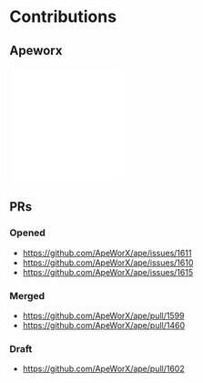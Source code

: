 # Contributions

## Apeworx
<!-- ![](media/logo.gif) -->
<img src="media/logo.gif" alt="drawing" width="200"/>

## PRs

### Opened
- https://github.com/ApeWorX/ape/issues/1611
- https://github.com/ApeWorX/ape/issues/1610
- https://github.com/ApeWorX/ape/issues/1615

### Merged
- https://github.com/ApeWorX/ape/pull/1599
- https://github.com/ApeWorX/ape/pull/1460

### Draft
- https://github.com/ApeWorX/ape/pull/1602 